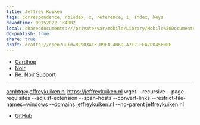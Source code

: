 ```yaml
---
title: Jeffrey Kuiken
tags: correspondence, rolodex, x, reference, i, index, keys
davodtime: 09152022-134002
local: shareddocuments:///private/var/mobile/Library/Mobile%20Documents/iCloud~md~obsidian/Documents/OBSHIDDIAN/drafts/82903A13-D9EA-4B6D-A7E2-EFA7DD45600E.md
dg-publish: true
share: true
draft: drafts://open?uuid=82903A13-D9EA-4B6D-A7E2-EFA7DD45600E
---
```


- [Cardhop](x-cardhop://show?id=contact:193C36BD-F3D5-47DB-B8AB-2BB84B4D4E66&contact=Jeffrey%20Kuiken)
- [Noir](drafts://open?uuid=423E701D-21C7-40D8-AC1E-AF814FCFE2C2**)
- [Re: Noir Support](drafts://open?uuid=327C94C0-0A7D-4C3A-8B1B-ECD7E918EC29)
---
acnhtg@jeffreykuiken.nl
https://jeffreykuiken.nl
wget --recursive --page-requisites --adjust-extension --span-hosts --convert-links --restrict-file-names=windows --domains jeffreykuiken.nl --no-parent jeffreykuiken.nl
- [GitHub](https://github.com/jeffreykuiken)
